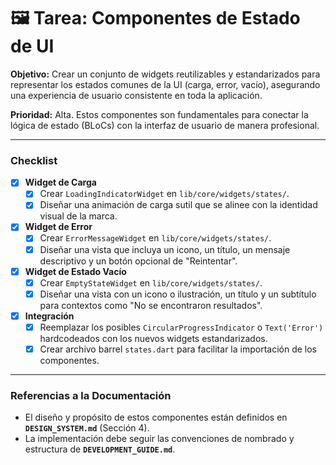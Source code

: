# 🖼️ Tarea: Componentes de Estado de UI

**Objetivo:** Crear un conjunto de widgets reutilizables y estandarizados para representar los estados comunes de la UI (carga, error, vacío), asegurando una experiencia de usuario consistente en toda la aplicación.

**Prioridad:** Alta. Estos componentes son fundamentales para conectar la lógica de estado (BLoCs) con la interfaz de usuario de manera profesional.

---

### Checklist

- [x] **Widget de Carga**
  - [x] Crear `LoadingIndicatorWidget` en `lib/core/widgets/states/`.
  - [x] Diseñar una animación de carga sutil que se alinee con la identidad visual de la marca.

- [x] **Widget de Error**
  - [x] Crear `ErrorMessageWidget` en `lib/core/widgets/states/`.
  - [x] Diseñar una vista que incluya un icono, un título, un mensaje descriptivo y un botón opcional de "Reintentar".

- [x] **Widget de Estado Vacío**
  - [x] Crear `EmptyStateWidget` en `lib/core/widgets/states/`.
  - [x] Diseñar una vista con un icono o ilustración, un título y un subtítulo para contextos como "No se encontraron resultados".

- [x] **Integración**
  - [x] Reemplazar los posibles `CircularProgressIndicator` o `Text('Error')` hardcodeados con los nuevos widgets estandarizados.
  - [x] Crear archivo barrel `states.dart` para facilitar la importación de los componentes.

---

### Referencias a la Documentación

- El diseño y propósito de estos componentes están definidos en **`DESIGN_SYSTEM.md`** (Sección 4).
- La implementación debe seguir las convenciones de nombrado y estructura de **`DEVELOPMENT_GUIDE.md`**.
